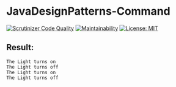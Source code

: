 # JavaDesignPatterns-Command

[![Scrutinizer Code Quality](https://scrutinizer-ci.com/g/Jagepard/JavaDesignPatterns-Command/badges/quality-score.png?b=master)](https://scrutinizer-ci.com/g/Jagepard/JavaDesignPatterns-Command/?branch=master)
[![Maintainability](https://api.codeclimate.com/v1/badges/b4e4156e93467e21c5dc/maintainability)](https://codeclimate.com/github/Jagepard/JavaDesignPatterns-Command/maintainability)
[![License: MIT](https://img.shields.io/badge/license-MIT-498e7f.svg)](https://mit-license.org/)

## Result:
```
The Light turns on 
The Light turns off 
The Light turns on 
The Light turns off 
``` 
